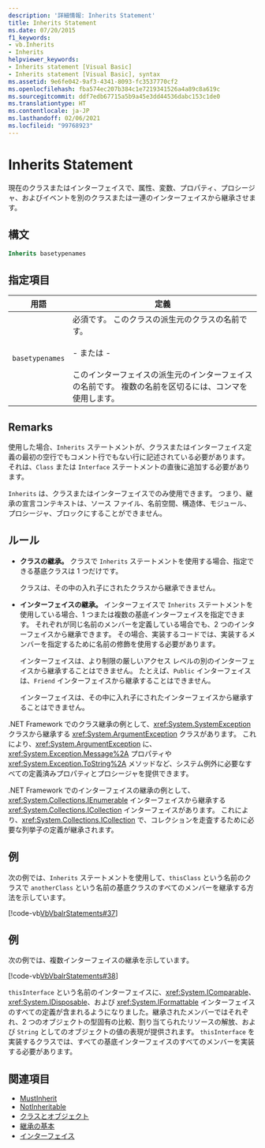 ```yaml
---
description: '詳細情報: Inherits Statement'
title: Inherits Statement
ms.date: 07/20/2015
f1_keywords:
- vb.Inherits
- Inherits
helpviewer_keywords:
- Inherits statement [Visual Basic]
- Inherits statement [Visual Basic], syntax
ms.assetid: 9e6fe042-9af3-4341-8093-fc3537770cf2
ms.openlocfilehash: fba574ec207b384c1e7219341526a4a89c8a619c
ms.sourcegitcommit: ddf7edb67715a5b9a45e3dd44536dabc153c1de0
ms.translationtype: HT
ms.contentlocale: ja-JP
ms.lasthandoff: 02/06/2021
ms.locfileid: "99768923"
---
```

# <a name="inherits-statement"></a>Inherits Statement

現在のクラスまたはインターフェイスで、属性、変数、プロパティ、プロシージャ、およびイベントを別のクラスまたは一連のインターフェイスから継承させます。  
  
## <a name="syntax"></a>構文  
  
```vb  
Inherits basetypenames  
```  
  
## <a name="parts"></a>指定項目  
  
|用語|定義|  
|---|---|  
|`basetypenames`|必須です。 このクラスの派生元のクラスの名前です。<br /><br /> \- または -<br /><br /> このインターフェイスの派生元のインターフェイスの名前です。 複数の名前を区切るには、コンマを使用します。|  
  
## <a name="remarks"></a>Remarks  

 使用した場合、`Inherits` ステートメントが、クラスまたはインターフェイス定義の最初の空行でもコメント行でもない行に記述されている必要があります。 それは、`Class` または `Interface` ステートメントの直後に追加する必要があります。  
  
 `Inherits` は、クラスまたはインターフェイスでのみ使用できます。 つまり、継承の宣言コンテキストは、ソース ファイル、名前空間、構造体、モジュール、プロシージャ、ブロックにすることができません。  
  
## <a name="rules"></a>ルール  
  
- **クラスの継承。** クラスで `Inherits` ステートメントを使用する場合、指定できる基底クラスは 1 つだけです。  
  
     クラスは、その中の入れ子にされたクラスから継承できません。  
  
- **インターフェイスの継承。** インターフェイスで `Inherits` ステートメントを使用している場合、1 つまたは複数の基底インターフェイスを指定できます。 それぞれが同じ名前のメンバーを定義している場合でも、2 つのインターフェイスから継承できます。 その場合、実装するコードでは、実装するメンバーを指定するために名前の修飾を使用する必要があります。  
  
     インターフェイスは、より制限の厳しいアクセス レベルの別のインターフェイスから継承することはできません。 たとえば、`Public` インターフェイスは、`Friend` インターフェイスから継承することはできません。  
  
     インターフェイスは、その中に入れ子にされたインターフェイスから継承することはできません。  
  
 .NET Framework でのクラス継承の例として、<xref:System.SystemException> クラスから継承する <xref:System.ArgumentException> クラスがあります。 これにより、<xref:System.ArgumentException> に、<xref:System.Exception.Message%2A> プロパティや <xref:System.Exception.ToString%2A> メソッドなど、システム例外に必要なすべての定義済みプロパティとプロシージャを提供できます。  
  
 .NET Framework でのインターフェイスの継承の例として、<xref:System.Collections.IEnumerable> インターフェイスから継承する <xref:System.Collections.ICollection> インターフェイスがあります。 これにより、<xref:System.Collections.ICollection> で、コレクションを走査するために必要な列挙子の定義が継承されます。  
  
## <a name="example"></a>例  

 次の例では、`Inherits` ステートメントを使用して、`thisClass` という名前のクラスで `anotherClass` という名前の基底クラスのすべてのメンバーを継承する方法を示しています。  
  
 [!code-vb[VbVbalrStatements#37](~/samples/snippets/visualbasic/VS_Snippets_VBCSharp/VbVbalrStatements/VB/Class1.vb#37)]  
  
## <a name="example"></a>例  

 次の例では、複数インターフェイスの継承を示しています。  
  
 [!code-vb[VbVbalrStatements#38](~/samples/snippets/visualbasic/VS_Snippets_VBCSharp/VbVbalrStatements/VB/Class1.vb#38)]  
  
 `thisInterface` という名前のインターフェイスに、<xref:System.IComparable>、<xref:System.IDisposable>、および <xref:System.IFormattable> インターフェイスのすべての定義が含まれるようになりました。継承されたメンバーではそれぞれ、2 つのオブジェクトの型固有の比較、割り当てられたリソースの解放、および `String` としてのオブジェクトの値の表現が提供されます。 `thisInterface` を実装するクラスでは、すべての基底インターフェイスのすべてのメンバーを実装する必要があります。  
  
## <a name="see-also"></a>関連項目

- [MustInherit](../modifiers/mustinherit.md)
- [NotInheritable](../modifiers/notinheritable.md)
- [クラスとオブジェクト](../../programming-guide/language-features/objects-and-classes/index.md)
- [継承の基本](../../programming-guide/language-features/objects-and-classes/inheritance-basics.md)
- [インターフェイス](../../programming-guide/language-features/interfaces/index.md)
